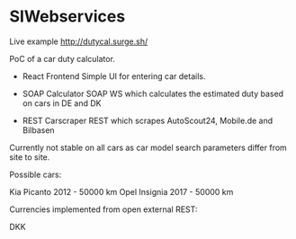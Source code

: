 # SIWebservices

Live example http://dutycal.surge.sh/

PoC of a car duty calculator.

 * React Frontend
  Simple UI for entering car details.
 
 * SOAP Calculator
  SOAP WS which calculates the estimated duty based on cars in DE and DK
  
 * REST Carscraper
 REST which scrapes AutoScout24, Mobile.de and Bilbasen
 
Currently not stable on all cars as car model search parameters differ from site to site.

Possible cars:

Kia Picanto 2012 - 50000 km
Opel Insignia 2017 - 50000 km

Currencies implemented from open external REST:

DKK
